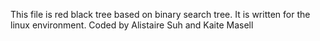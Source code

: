 This file is red black tree based on binary search tree.
It is written for the linux environment.
Coded by Alistaire Suh and Kaite Masell